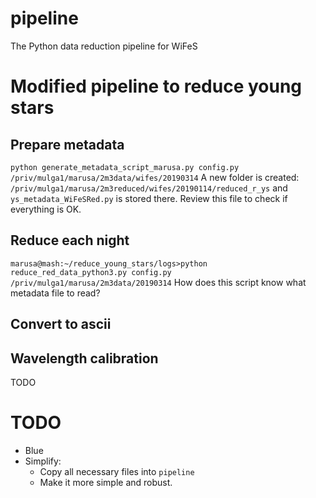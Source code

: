 # pipeline
The Python data reduction pipeline for WiFeS

# Modified pipeline to reduce young stars
## Prepare metadata
`python generate_metadata_script_marusa.py config.py /priv/mulga1/marusa/2m3data/wifes/20190314`
A new folder is created:
`/priv/mulga1/marusa/2m3reduced/wifes/20190114/reduced_r_ys` and `ys_metadata_WiFeSRed.py` is stored there. Review this file to check if everything is OK.
## Reduce each night
`marusa@mash:~/reduce_young_stars/logs>python reduce_red_data_python3.py config.py /priv/mulga1/marusa/2m3data/20190314`
How does this script know what metadata file to read?
## Convert to ascii
## Wavelength calibration
TODO

# TODO
- Blue
- Simplify:
  - Copy all necessary files into `pipeline`
  - Make it more simple and robust.
